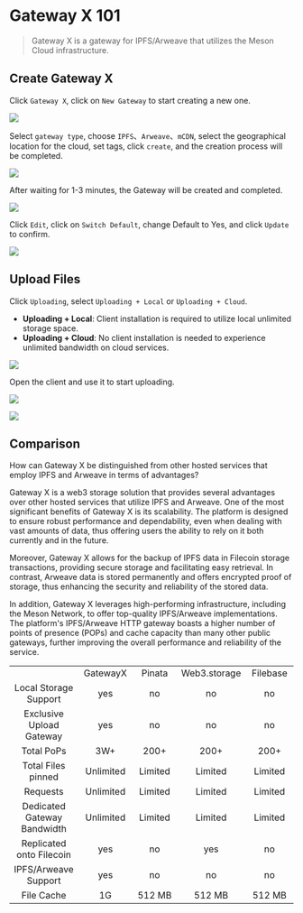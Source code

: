 # Gateway X 101

>Gateway X is a gateway for IPFS/Arweave that utilizes the Meson Cloud infrastructure.

## Create Gateway X

Click `Gateway X`, click on `New Gateway` to start creating a new one.

![](./images/gatewayx-01.png)

Select `gateway type`, choose `IPFS`、`Arweave`、`mCDN`, select the geographical location for the cloud, set tags, click `create`, and the creation process will be completed.

![](./images/gatewayx-02.png)

After waiting for 1-3 minutes, the Gateway will be created and completed.

![](./images/gatewayx-03.png)

Click `Edit`, click on `Switch Default`, change Default to Yes, and click `Update` to confirm.

![](./images/gatewayx-04.png)

## Upload Files

Click `Uploading`, select `Uploading + Local` or `Uploading + Cloud`.

- **Uploading + Local**: Client installation is required to utilize local unlimited storage space.
- **Uploading + Cloud**: No client installation is needed to experience unlimited bandwidth on cloud services.

![](./images/gatewayx-05.png)

Open the client and use it to start uploading.

![](./images/gatewayx-07.png)

![](./images/gatewayx-06.png)

## Comparison

How can Gateway X be distinguished from other hosted services that employ IPFS and Arweave in terms of advantages?

Gateway X is a web3 storage solution that provides several advantages over other hosted services that utilize IPFS and Arweave. One of the most significant benefits of Gateway X is its scalability. The platform is designed to ensure robust performance and dependability, even when dealing with vast amounts of data, thus offering users the ability to rely on it both currently and in the future.

Moreover, Gateway X allows for the backup of IPFS data in Filecoin storage transactions, providing secure storage and facilitating easy retrieval. In contrast, Arweave data is stored permanently and offers encrypted proof of storage, thus enhancing the security and reliability of the stored data.

In addition, Gateway X leverages high-performing infrastructure, including the Meson Network, to offer top-quality IPFS/Arweave implementations. The platform's IPFS/Arweave HTTP gateway boasts a higher number of points of presence (POPs) and cache capacity than many other public gateways, further improving the overall performance and reliability of the service.

<table>
    <tr>
        <td></td>
        <td align="center" width="100">GatewayX</td>
        <td align="center" width="100">Pinata</td>
        <td align="center" width="100">Web3.storage</td>
        <td align="center" width="100">Filebase</td>
    </tr>
    <tr>
        <td align="center">Local Storage Support</td>
        <td align="center">yes</td>
        <td align="center">no</td>
        <td align="center">no</td>
        <td align="center">no</td>
    </tr>
    <tr>
        <td align="center">Exclusive Upload Gateway</td>
        <td align="center">yes</td>
        <td align="center">no</td>
        <td align="center">no</td>
        <td align="center">no</td>
    </tr>
    <tr>
        <td align="center">Total PoPs</td>
        <td align="center">3W+</td>
        <td align="center">200+</td>
        <td align="center">200+</td>
        <td align="center">200+</td>
    </tr>
    <tr>
        <td align="center">Total Files pinned</td>
        <td align="center">Unlimited</td>
        <td align="center">Limited</td>
        <td align="center">Limited</td>
        <td align="center">Limited</td>
    </tr>
    <tr>
        <td align="center">Requests</td>
        <td align="center">Unlimited</td>
        <td align="center">Limited</td>
        <td align="center">Limited</td>
        <td align="center">Limited</td>
    </tr>
    <tr>
        <td align="center">Dedicated Gateway Bandwidth</td>
        <td align="center">Unlimited</td>
        <td align="center">Limited</td>
        <td align="center">Limited</td>
        <td align="center">Limited</td>
    </tr>
    <tr>
        <td align="center">Replicated onto Filecoin</td>
        <td align="center">yes</td>
        <td align="center">no</td>
        <td align="center">yes</td>
        <td align="center">no</td>
    </tr>
    <tr>
        <td align="center">IPFS/Arweave Support</td>
        <td align="center">yes</td>
        <td align="center">no</td>
        <td align="center">no</td>
        <td align="center">no</td>
    </tr>
    <tr>
        <td align="center">File Cache</td>
        <td align="center">1G</td>
        <td align="center">512 MB</td>
        <td align="center">512 MB</td>
        <td align="center">512 MB</td>
    </tr>
</table>